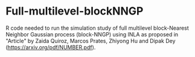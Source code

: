# Full-multilevel-blockNNGP

R code needed to run the simulation study  of full multilevel block-Nearest Neighbor Gaussian process (block-NNGP) using INLA as proposed in "Article" by Zaida Quiroz, Marcos Prates, Zhiyong Hu and Dipak Dey (https://arxiv.org/pdf/NUMBER.pdf). 
